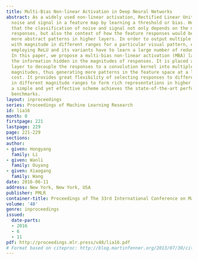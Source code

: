 ```yaml
---
title: Multi-Bias Non-linear Activation in Deep Neural Networks
abstract: As a widely used non-linear activation, Rectified Linear Unit (ReLU) separates
  noise and signal in a feature map by learning a threshold or bias. However, we argue
  that the classification of noise and signal not only depends on the magnitude of
  responses, but also the context of how the feature responses would be used to detect
  more abstract patterns in higher layers. In order to output multiple response maps
  with magnitude in different ranges for a particular visual pattern, existing networks
  employing ReLU and its variants have to learn a large number of redundant filters.
  In this paper, we propose a multi-bias non-linear activation (MBA) layer to explore
  the information hidden in the magnitudes of responses. It is placed after the convolution
  layer to decouple the responses to a convolution kernel into multiple maps by multi-thresholding
  magnitudes, thus generating more patterns in the feature space at a low computational
  cost. It provides great flexibility of selecting responses to different visual patterns
  in different magnitude ranges to form rich representations in higher layers. Such
  a simple and yet effective scheme achieves the state-of-the-art performance on several
  benchmarks.
layout: inproceedings
series: Proceedings of Machine Learning Research
id: lia16
month: 0
firstpage: 221
lastpage: 229
page: 221-229
sections: 
author:
- given: Hongyang
  family: Li
- given: Wanli
  family: Ouyang
- given: Xiaogang
  family: Wang
date: 2016-06-11
address: New York, New York, USA
publisher: PMLR
container-title: Proceedings of The 33rd International Conference on Machine Learning
volume: '48'
genre: inproceedings
issued:
  date-parts:
  - 2016
  - 6
  - 11
pdf: http://proceedings.mlr.press/v48/lia16.pdf
# Format based on citeproc: http://blog.martinfenner.org/2013/07/30/citeproc-yaml-for-bibliographies/
---
```

